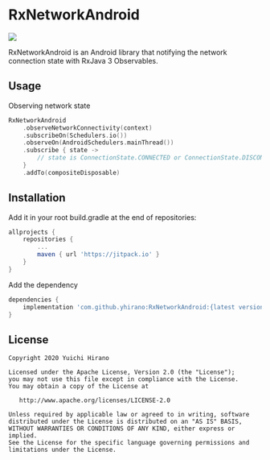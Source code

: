 RxNetworkAndroid
==

[![](https://jitpack.io/v/yhirano/RxNetworkAndroid.svg)](https://jitpack.io/#yhirano/RxNetworkAndroid)

RxNetworkAndroid is an Android library that notifying the network connection state with RxJava 3 Observables.

Usage
--

Observing network state

```kotlin
RxNetworkAndroid
    .observeNetworkConnectivity(context)
    .subscribeOn(Schedulers.io())
    .observeOn(AndroidSchedulers.mainThread())
    .subscribe { state ->
        // state is ConnectionState.CONNECTED or ConnectionState.DISCONNECTED
    }
    .addTo(compositeDisposable)
```

Installation
--

Add it in your root build.gradle at the end of repositories:

```groovy
allprojects {
    repositories {
        ...
        maven { url 'https://jitpack.io' }
    }
}
```

 Add the dependency

```groovy
dependencies {
    implementation 'com.github.yhirano:RxNetworkAndroid:{latest version}'
}
```

License
--

```
Copyright 2020 Yuichi Hirano

Licensed under the Apache License, Version 2.0 (the "License");
you may not use this file except in compliance with the License.
You may obtain a copy of the License at

   http://www.apache.org/licenses/LICENSE-2.0

Unless required by applicable law or agreed to in writing, software
distributed under the License is distributed on an "AS IS" BASIS,
WITHOUT WARRANTIES OR CONDITIONS OF ANY KIND, either express or implied.
See the License for the specific language governing permissions and
limitations under the License.
```
